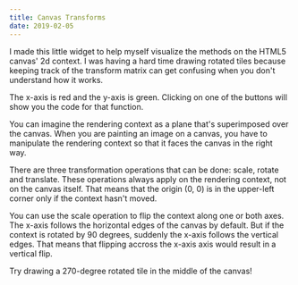 ```yaml
---
title: Canvas Transforms
date: 2019-02-05
---
```


I made this little widget to help myself visualize the 
methods on the HTML5 canvas' 2d context. I was having a hard time drawing 
rotated tiles because keeping track of the transform matrix can get confusing when you don't understand how it works.

The x-axis is red and the y-axis is green. Clicking on one of the buttons will show you the code for that function.

<div id="learn-canvas">
  <style>
    button {
      margin: 0.25rem 0.15rem;
      border: 1px solid #131313;
      background-color: #131313;
      color: #fff;
      cursor: pointer;
    }
  </style>
</div>

You can imagine the rendering context as a plane that's superimposed over the canvas. When you are painting an image on a canvas, you have to manipulate the rendering context so that it faces the canvas in the right way. 

There are three transformation operations that can be done: scale, rotate and translate. These operations always apply on the rendering context, not on the canvas itself. That means that the origin (0, 0) is in the upper-left corner only if the context hasn't moved.

You can use the scale operation to flip the context along one or both axes. The x-axis follows the horizontal edges of the canvas by default. But if the context is rotated by 90 degrees, suddenly the x-axis follows the vertical edges. That means that flipping accross the x-axis axis would result in a vertical flip.

Try drawing a 270-degree rotated tile in the middle of the canvas!

<script src="https://unpkg.com/@krnl/learn-canvas@1.1.1/index.js"></script>
